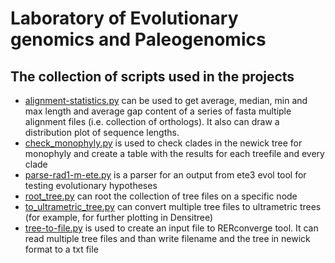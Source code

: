 # Laboratory of Evolutionary genomics and Paleogenomics

## The collection of scripts used in the projects

  * [alignment-statistics.py](../blob/main/alignment-statistics.py) can be used to get average, median, min and max length and average gap content of a series of fasta multiple alignment files (i.e. collection of orthologs). It also can draw a distribution plot of sequence lengths.
  * [check_monophyly.py](../blob/main/check_monophyly.py) is used to check clades in the newick tree for monophyly and create a table with the results for each treefile and every clade
  * [parse-rad1-m-ete.py](../blob/main/parse-rad1-m-ete.py) is a parser for an output from ete3 evol tool for testing evolutionary hypotheses
  * [root_tree.py](../blob/main/root_tree.py) can root the collection of tree files on a specific node
  * [to_ultrametric_tree.py](../blob/main/to_ultrametric_tree.py) can convert multiple tree files to ultrametric trees (for example, for further plotting in Densitree)
  * [tree-to-file.py](../blob/main/tree-to-file.py) is used to create an input file to RERconverge tool. It can read multiple tree files and than write filename and the tree in newick format to a txt file
